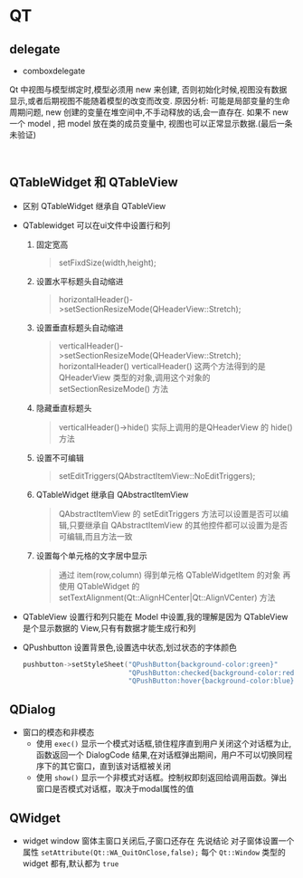 # QT

## delegate

- comboxdelegate

 Qt 中视图与模型绑定时,模型必须用 new 来创建, 否则初始化时候,视图没有数据显示,或者后期视图不能随着模型的改变而改变.
 原因分析: 可能是局部变量的生命周期问题, new 创建的变量在堆空间中,不手动释放的话,会一直存在. 如果不 new 一个 model , 把 model 放在类的成员变量中, 视图也可以正常显示数据.(最后一条未验证)

 ```cpp
    
 ```

## QTableWidget 和 QTableView

- 区别
    QTableWidget 继承自 QTableView

- QTablewidget
    可以在ui文件中设置行和列
    1. 固定宽高
        > setFixdSize(width,height);
    2. 设置水平标题头自动缩进
        > horizontalHeader()->setSectionResizeMode(QHeaderView::Stretch);
    3. 设置垂直标题头自动缩进
        > verticalHeader()->setSectionResizeMode(QHeaderView::Stretch);
        >horizontalHeader() verticalHeader() 这两个方法得到的是QHeaderView 类型的对象,调用这个对象的 setSectionResizeMode() 方法
    4. 隐藏垂直标题头
        > verticalHeader()->hide() 实际上调用的是QHeaderView 的 hide() 方法
    5. 设置不可编辑
        > setEditTriggers(QAbstractItemView::NoEditTriggers);
    6. QTableWidget 继承自 QAbstractItemView
        > QAbstractItemView 的 setEditTriggers 方法可以设置是否可以编辑,只要继承自 QAbstractItemView 的其他控件都可以设置为是否可编辑,而且方法一致
    7. 设置每个单元格的文字居中显示
        > 通过 item(row,column) 得到单元格 QTableWidgetItem 的对象 再使用 QTableWidget 的 setTextAlignment(Qt::AlignHCenter|Qt::AlignVCenter) 方法
- QTableView
    设置行和列只能在 Model 中设置,我的理解是因为 QTableView 是个显示数据的 View,只有有数据才能生成行和列

- QPushbutton
    设置背景色,设置选中状态,划过状态的字体颜色

    ```cpp
    pushbutton->setStyleSheet("QPushButton{background-color:green}"
                              "QPushButton:checked{background-color:red}"
                              "QPushButton:hover{background-color:blue}");
    ```

## QDialog

- 窗口的模态和非模态
  - 使用 `exec()` 显示一个模式对话框,锁住程序直到用户关闭这个对话框为止,函数返回一个 DialogCode 结果,在对话框弹出期间，用户不可以切换同程序下的其它窗口，直到该对话框被关闭
  - 使用 `show()` 显示一个非模式对话框。控制权即刻返回给调用函数。弹出窗口是否模式对话框，取决于modal属性的值

## QWidget

- widget window 窗体主窗口关闭后,子窗口还存在
  先说结论 对子窗体设置一个属性 `setAttribute(Qt::WA_QuitOnClose,false);`
  每个 `Qt::Window` 类型的 widget 都有,默认都为 `true`
